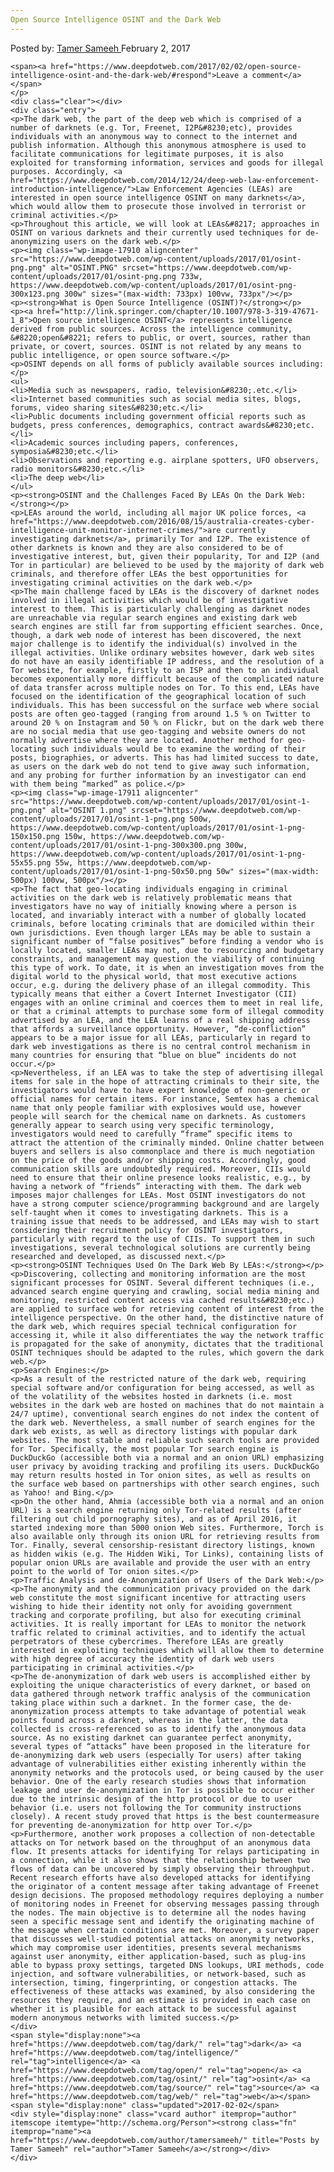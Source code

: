 ```yaml
---
Open Source Intelligence OSINT and the Dark Web
---
```

<article class="post-listing post-17903 post type-post status-publish format-standard has-post-thumbnail hentry category-deepdot-news tag-dark tag-intelligence tag-open tag-osint tag-source tag-web">
    <div class="post-inner">
        <span>Posted by: <a href="https://www.deepdotweb.com/author/tamersameeh/" title="">Tamer Sameeh </a></span>
    <span>February 2, 2017</span>
    
    <span><a href="https://www.deepdotweb.com/2017/02/02/open-source-intelligence-osint-and-the-dark-web/#respond">Leave a comment</a></span>
    </p>
    <div class="clear"></div>
    <div class="entry">
    <p>The dark web, the part of the deep web which is comprised of a number of darknets (e.g. Tor, Freenet, I2P&#8230;etc), provides individuals with an anonymous way to connect to the internet and publish information. Although this anonymous atmosphere is used to facilitate communications for legitimate purposes, it is also exploited for transforming information, services and goods for illegal purposes. Accordingly, <a href="https://www.deepdotweb.com/2014/12/24/deep-web-law-enforcement-introduction-intelligence/">Law Enforcement Agencies (LEAs) are interested in open source intelligence OSINT on many darknets</a>, which would allow them to prosecute those involved in terrorist or criminal activities.</p>
    <p>Throughout this article, we will look at LEAs&#8217; approaches in OSINT on various darknets and their currently used techniques for de-anonymizing users on the dark web.</p>
    <p><img class="wp-image-17910 aligncenter" src="https://www.deepdotweb.com/wp-content/uploads/2017/01/osint-png.png" alt="OSINT.PNG" srcset="https://www.deepdotweb.com/wp-content/uploads/2017/01/osint-png.png 733w, https://www.deepdotweb.com/wp-content/uploads/2017/01/osint-png-300x123.png 300w" sizes="(max-width: 733px) 100vw, 733px"/></p>
    <p><strong>What is Open Source Intelligence (OSINT)?</strong></p>
    <p><a href="http://link.springer.com/chapter/10.1007/978-3-319-47671-1_8">Open source intelligence OSINT</a> represents intelligence derived from public sources. Across the intelligence community, &#8220;open&#8221; refers to public, or overt, sources, rather than private, or covert, sources. OSINT is not related by any means to public intelligence, or open source software.</p>
    <p>OSINT depends on all forms of publicly available sources including:</p>
    <ul>
    <li>Media such as newspapers, radio, television&#8230;.etc.</li>
    <li>Internet based communities such as social media sites, blogs, forums, video sharing sites&#8230;etc.</li>
    <li>Public documents including government official reports such as budgets, press conferences, demographics, contract awards&#8230;etc.</li>
    <li>Academic sources including papers, conferences, symposia&#8230;etc.</li>
    <li>Observations and reporting e.g. airplane spotters, UFO observers, radio monitors&#8230;etc.</li>
    <li>The deep web</li>
    </ul>
    <p><strong>OSINT and the Challenges Faced By LEAs On the Dark Web:</strong></p>
    <p>LEAs around the world, including all major UK police forces, <a href="https://www.deepdotweb.com/2016/08/15/australia-creates-cyber-intelligence-unit-monitor-internet-crimes/">are currently investigating darknets</a>, primarily Tor and I2P. The existence of other darknets is known and they are also considered to be of investigative interest, but, given their popularity, Tor and I2P (and Tor in particular) are believed to be used by the majority of dark web criminals, and therefore offer LEAs the best opportunities for investigating criminal activities on the dark web.</p>
    <p>The main challenge faced by LEAs is the discovery of darknet nodes involved in illegal activities which would be of investigative interest to them. This is particularly challenging as darknet nodes are unreachable via regular search engines and existing dark web search engines are still far from supporting efficient searches. Once, though, a dark web node of interest has been discovered, the next major challenge is to identify the individual(s) involved in the illegal activities. Unlike ordinary websites however, dark web sites do not have an easily identifiable IP address, and the resolution of a Tor website, for example, firstly to an ISP and then to an individual becomes exponentially more difficult because of the complicated nature of data transfer across multiple nodes on Tor. To this end, LEAs have focused on the identification of the geographical location of such individuals. This has been successful on the surface web where social posts are often geo-tagged (ranging from around 1.5 % on Twitter to around 20 % on Instagram and 50 % on Flickr, but on the dark web there are no social media that use geo-tagging and website owners do not normally advertise where they are located. Another method for geo-locating such individuals would be to examine the wording of their posts, biographies, or adverts. This has had limited success to date, as users on the dark web do not tend to give away such information, and any probing for further information by an investigator can end with them being “marked” as police.</p>
    <p><img class="wp-image-17911 aligncenter" src="https://www.deepdotweb.com/wp-content/uploads/2017/01/osint-1-png.png" alt="OSINT 1.png" srcset="https://www.deepdotweb.com/wp-content/uploads/2017/01/osint-1-png.png 500w, https://www.deepdotweb.com/wp-content/uploads/2017/01/osint-1-png-150x150.png 150w, https://www.deepdotweb.com/wp-content/uploads/2017/01/osint-1-png-300x300.png 300w, https://www.deepdotweb.com/wp-content/uploads/2017/01/osint-1-png-55x55.png 55w, https://www.deepdotweb.com/wp-content/uploads/2017/01/osint-1-png-50x50.png 50w" sizes="(max-width: 500px) 100vw, 500px"/></p>
    <p>The fact that geo-locating individuals engaging in criminal activities on the dark web is relatively problematic means that investigators have no way of initially knowing where a person is located, and invariably interact with a number of globally located criminals, before locating criminals that are domiciled within their own jurisdictions. Even though larger LEAs may be able to sustain a significant number of “false positives” before finding a vendor who is locally located, smaller LEAs may not, due to resourcing and budgetary constraints, and management may question the viability of continuing this type of work. To date, it is when an investigation moves from the digital world to the physical world, that most executive actions occur, e.g. during the delivery phase of an illegal commodity. This typically means that either a Covert Internet Investigator (CII) engages with an online criminal and coerces them to meet in real life, or that a criminal attempts to purchase some form of illegal commodity advertised by an LEA, and the LEA learns of a real shipping address that affords a surveillance opportunity. However, “de-confliction” appears to be a major issue for all LEAs, particularly in regard to dark web investigations as there is no central control mechanism in many countries for ensuring that “blue on blue” incidents do not occur.</p>
    <p>Nevertheless, if an LEA was to take the step of advertising illegal items for sale in the hope of attracting criminals to their site, the investigators would have to have expert knowledge of non-generic or official names for certain items. For instance, Semtex has a chemical name that only people familiar with explosives would use, however people will search for the chemical name on darknets. As customers generally appear to search using very specific terminology, investigators would need to carefully “frame” specific items to attract the attention of the criminally minded. Online chatter between buyers and sellers is also commonplace and there is much negotiation on the price of the goods and/or shipping costs. Accordingly, good communication skills are undoubtedly required. Moreover, CIIs would need to ensure that their online presence looks realistic, e.g., by having a network of “friends” interacting with them. The dark web imposes major challenges for LEAs. Most OSINT investigators do not have a strong computer science/programming background and are largely self-taught when it comes to investigating darknets. This is a training issue that needs to be addressed, and LEAs may wish to start considering their recruitment policy for OSINT investigators, particularly with regard to the use of CIIs. To support them in such investigations, several technological solutions are currently being researched and developed, as discussed next.</p>
    <p><strong>OSINT Techniques Used On The Dark Web By LEAs:</strong></p>
    <p>Discovering, collecting and monitoring information are the most significant processes for OSINT. Several different techniques (i.e., advanced search engine querying and crawling, social media mining and monitoring, restricted content access via cached results&#8230;etc.) are applied to surface web for retrieving content of interest from the intelligence perspective. On the other hand, the distinctive nature of the dark web, which requires special technical configuration for accessing it, while it also differentiates the way the network traffic is propagated for the sake of anonymity, dictates that the traditional OSINT techniques should be adapted to the rules, which govern the dark web.</p>
    <p>Search Engines:</p>
    <p>As a result of the restricted nature of the dark web, requiring special software and/or configuration for being accessed, as well as of the volatility of the websites hosted in darknets (i.e. most websites in the dark web are hosted on machines that do not maintain a 24/7 uptime), conventional search engines do not index the content of the dark web. Nevertheless, a small number of search engines for the dark web exists, as well as directory listings with popular dark websites. The most stable and reliable such search tools are provided for Tor. Specifically, the most popular Tor search engine is DuckDuckGo (accessible both via a normal and an onion URL) emphasizing user privacy by avoiding tracking and profiling its users. DuckDuckGo may return results hosted in Tor onion sites, as well as results on the surface web based on partnerships with other search engines, such as Yahoo! and Bing.</p>
    <p>On the other hand, Ahmia (accessible both via a normal and an onion URL) is a search engine returning only Tor-related results (after filtering out child pornography sites), and as of April 2016, it started indexing more than 5000 onion Web sites. Furthermore, Torch is also available only through its onion URL for retrieving results from Tor. Finally, several censorship-resistant directory listings, known as hidden wikis (e.g. The Hidden Wiki, Tor Links), containing lists of popular onion URLs are available and provide the user with an entry point to the world of Tor onion sites.</p>
    <p>Traffic Analysis and de-Anonymization of Users of the Dark Web:</p>
    <p>The anonymity and the communication privacy provided on the dark web constitute the most significant incentive for attracting users wishing to hide their identity not only for avoiding government tracking and corporate profiling, but also for executing criminal activities. It is really important for LEAs to monitor the network traffic related to criminal activities, and to identify the actual perpetrators of these cybercrimes. Therefore LEAs are greatly interested in exploiting techniques which will allow them to determine with high degree of accuracy the identity of dark web users participating in criminal activities.</p>
    <p>The de-anonymization of dark web users is accomplished either by exploiting the unique characteristics of every darknet, or based on data gathered through network traffic analysis of the communication taking place within such a darknet. In the former case, the de-anonymization process attempts to take advantage of potential weak points found across a darknet, whereas in the latter, the data collected is cross-referenced so as to identify the anonymous data source. As no existing darknet can guarantee perfect anonymity, several types of “attacks” have been proposed in the literature for de-anonymizing dark web users (especially Tor users) after taking advantage of vulnerabilities either existing inherently within the anonymity networks and the protocols used, or being caused by the user behavior. One of the early research studies shows that information leakage and user de-anonymization in Tor is possible to occur either due to the intrinsic design of the http protocol or due to user behavior (i.e. users not following the Tor community instructions closely). A recent study proved that https is the best countermeasure for preventing de-anonymization for http over Tor.</p>
    <p>Furthermore, another work proposes a collection of non-detectable attacks on Tor network based on the throughput of an anonymous data flow. It presents attacks for identifying Tor relays participating in a connection, while it also shows that the relationship between two flows of data can be uncovered by simply observing their throughput. Recent research efforts have also developed attacks for identifying the originator of a content message after taking advantage of Freenet design decisions. The proposed methodology requires deploying a number of monitoring nodes in Freenet for observing messages passing through the nodes. The main objective is to determine all the nodes having seen a specific message sent and identify the originating machine of the message when certain conditions are met. Moreover, a survey paper that discusses well-studied potential attacks on anonymity networks, which may compromise user identities, presents several mechanisms against user anonymity, either application-based, such as plug-ins able to bypass proxy settings, targeted DNS lookups, URI methods, code injection, and software vulnerabilities, or network-based, such as intersection, timing, fingerprinting, or congestion attacks. The effectiveness of these attacks was examined, by also considering the resources they require, and an estimate is provided in each case on whether it is plausible for each attack to be successful against modern anonymous networks with limited success.</p>
    </div>
    <span style="display:none"><a href="https://www.deepdotweb.com/tag/dark/" rel="tag">dark</a> <a href="https://www.deepdotweb.com/tag/intelligence/" rel="tag">intelligence</a> <a href="https://www.deepdotweb.com/tag/open/" rel="tag">open</a> <a href="https://www.deepdotweb.com/tag/osint/" rel="tag">osint</a> <a href="https://www.deepdotweb.com/tag/source/" rel="tag">source</a> <a href="https://www.deepdotweb.com/tag/web/" rel="tag">web</a></span> <span style="display:none" class="updated">2017-02-02</span>
    <div style="display:none" class="vcard author" itemprop="author" itemscope itemtype="http://schema.org/Person"><strong class="fn" itemprop="name"><a href="https://www.deepdotweb.com/author/tamersameeh/" title="Posts by Tamer Sameeh" rel="author">Tamer Sameeh</a></strong></div>
    </div>
</article>

